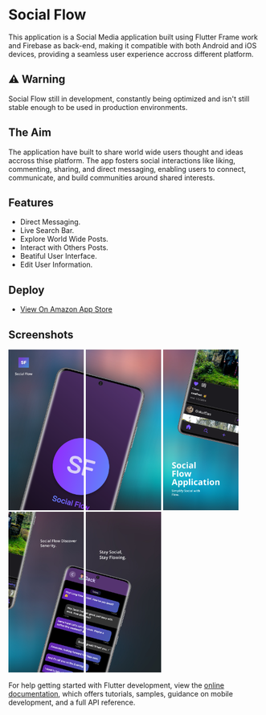 # Social Flow

This application is a Social Media application built using Flutter Frame work and Firebase as back-end, making it compatible with both Android and iOS devices, providing a seamless user experience accross different platform.

## ⚠️ Warning

Social Flow still in development, constantly being optimized and isn't still stable enough to be used in production environments.

## The Aim

The application have built to share world wide users thought and ideas accross thise platform. The app fosters social interactions like liking, commenting, sharing, and direct messaging, enabling users to connect, communicate, and build communities around shared interests.

## Features

- Direct Messaging.
- Live Search Bar.
- Explore World Wide Posts.
- Interact with Others Posts.
- Beatiful User Interface.
- Edit User Information.

## Deploy

- [View On Amazon App Store](https://www.amazon.com/gp/product/B0CLKVSJYX)

## Screenshots

<img src="Hotpot0.png" alt="Screenshot 1" width="150" height="320"> <img src="Hotpot1.png" alt="Screenshot 2" width="150" height="320">
<img src="Hotpot2.png" alt="Screenshot 3" width="150" height="320"> <img src="Hotpot3.png" alt="Screenshot 4" width="150" height="320">
<img src="Hotpot4.png" alt="Screenshot 5" width="150" height="320">



For help getting started with Flutter development, view the
[online documentation](https://docs.flutter.dev/), which offers tutorials,
samples, guidance on mobile development, and a full API reference.
